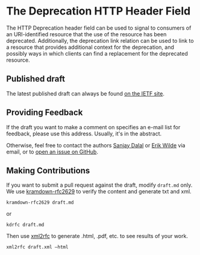 # The Deprecation HTTP Header Field

The HTTP Deprecation header field can be used to signal to consumers of an URI-identified resource that the use of the resource has been deprecated. Additionally, the deprecation link relation can be used to link to a resource that provides additional context for the deprecation, and possibly ways in which clients can find a replacement for the deprecated resource.

## Published draft

The latest published draft can always be found [on the IETF site](https://tools.ietf.org/html/draft-dalal-deprecation-header).

## Providing Feedback

If the draft you want to make a comment on specifies an e-mail list for feedback, please use this address. Usually, it's in the abstract.

Otherwise, feel free to contact the authors [Sanjay Dalal](mailto:sanjay.dalal@cal.berkeley.edu) or [Erik Wilde](mailto:erik.wilde@dret.net) via email, or to [open an issue on GitHub](https://github.com/sdatspun2/deprecation-header/issues/).

## Making Contributions

If you want to submit a pull request against the draft, modify `draft.md` only. We use [kramdown-rfc2629](https://github.com/cabo/kramdown-rfc2629) to verify the content and generate txt and xml. 

```
kramdown-rfc2629 draft.md
```

or

```
kdrfc draft.md
```

Then use [xml2rfc](https://xml2rfc.tools.ietf.org) to generate .html, .pdf, etc. to see results of your work.

```
xml2rfc draft.xml —html 
```
